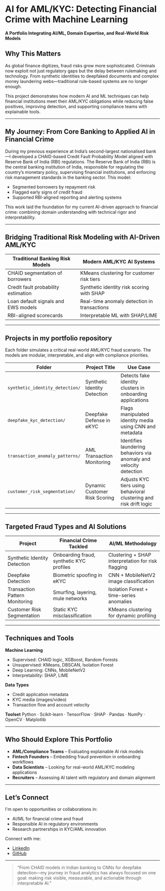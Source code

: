 # AI for AML/KYC: Detecting Financial Crime with Machine Learning

**A Portfolio Integrating AI/ML, Domain Expertise, and Real-World Risk Models**

## Why This Matters

As global finance digitizes, fraud risks grow more sophisticated. Criminals now exploit not just regulatory gaps but the delay between rulemaking and technology. From synthetic identities to deepfaked documents and complex money laundering webs—traditional rule-based systems are no longer enough.

This project demonstrates how modern AI and ML techniques can help financial institutions meet their AML/KYC obligations while reducing false positives, improving detection, and supporting compliance teams with explainable tools.

---

## My Journey: From Core Banking to Applied AI in Financial Crime

During my previous experience at India’s second-largest nationalised bank—I developed a CHAID-based Credit Fault Probability Model aligned with Reserve Bank of India (RBI) regulations. The Reserve Bank of India (RBI) is the central banking institution of India, responsible for regulating the country’s monetary policy, supervising financial institutions, and enforcing risk management standards in the banking sector. This model:

- Segmented borrowers by repayment risk
- Flagged early signs of credit fraud
- Supported RBI-aligned reporting and alerting systems

This work laid the foundation for my current AI-driven approach to financial crime: combining domain understanding with technical rigor and interpretability.

---

## Bridging Traditional Risk Modeling with AI-Driven AML/KYC

| Traditional Banking Risk Models       | Modern AML/KYC AI Systems                      |
|--------------------------------------|------------------------------------------------|
| CHAID segmentation of borrowers      | KMeans clustering for customer risk tiers      |
| Credit fault probability estimation  | Synthetic identity risk scoring with SHAP      |
| Loan default signals and EWS models  | Real-time anomaly detection in transactions    |
| RBI-aligned scorecards               | Interpretable ML with SHAP/LIME                |

---

## Projects in my portfolio repository

Each folder simulates a critical real-world AML/KYC fraud scenario. The models are modular, interpretable, and align with compliance priorities.

| Folder                         | Project Title                  | Use Case                                                            |
|-------------------------------|--------------------------------|---------------------------------------------------------------------|
| `synthetic_identity_detection/` | Synthetic Identity Detection    | Detects fake identity clusters in onboarding applications           |
| `deepfake_kyc_detection/`       | Deepfake Defense in eKYC        | Flags manipulated identity media using CNN and metadata             |
| `transaction_anomaly_patterns/` | AML Transaction Monitoring      | Identifies laundering behaviors via anomaly and velocity detection  |
| `customer_risk_segmentation/`   | Dynamic Customer Risk Scoring   | Adjusts KYC tiers using behavioral clustering and risk drift logic  |

---

## Targeted Fraud Types and AI Solutions

| Project                          | Financial Crime Tackled                    | AI/ML Methodology                                                  |
|----------------------------------|--------------------------------------------|--------------------------------------------------------------------|
| Synthetic Identity Detection     | Onboarding fraud, synthetic KYC profiles   | Clustering + SHAP interpretation for risk flagging                 |
| Deepfake Detection               | Biometric spoofing in eKYC                 | CNN + MobileNetV2 image classification                             |
| Transaction Pattern Monitoring   | Smurfing, layering, mule networks          | Isolation Forest + time-series anomalies                           |
| Customer Risk Segmentation       | Static KYC misclassification               | KMeans clustering for dynamic profiling                            |

---

## Techniques and Tools

**Machine Learning**
- Supervised: CHAID logic, XGBoost, Random Forests
- Unsupervised: KMeans, DBSCAN, Isolation Forest
- Deep Learning: CNNs, MobileNetV2
- Interpretability: SHAP, LIME

**Data Types**
- Credit application metadata
- KYC media (images/video)
- Transaction flow and account velocity

**Toolset**
Python · Scikit-learn · TensorFlow · SHAP · Pandas · NumPy · OpenCV · Matplotlib

---

## Who Should Explore This Portfolio

- **AML/Compliance Teams** – Evaluating explainable AI risk models  
- **Fintech Founders** – Embedding fraud prevention in onboarding workflows  
- **Data Scientists** – Looking for real-world AML/KYC modeling applications  
- **Recruiters** – Assessing AI talent with regulatory and domain alignment

---

## Let’s Connect

I'm open to opportunities or collaborations in:

- AI/ML for financial crime and fraud
- Responsible AI in regulatory environments
- Research partnerships in KYC/AML innovation

Connect with me:  
- [LinkedIn](https://linkedin.com/in/renu-prakash)  
- [GitHub](https://github.com/RP-333/Fraud-Analytics-with-AI-ML)

---

> “From CHAID models in Indian banking to CNNs for deepfake detection—my journey in fraud analytics has always focused on one goal: making risk visible, measurable, and actionable through interpretable AI.”
